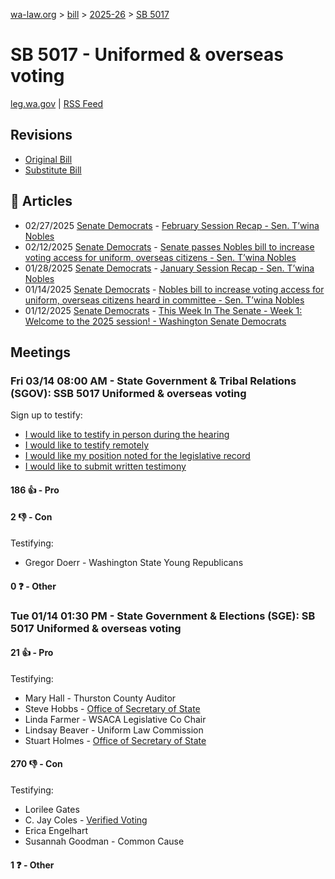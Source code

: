 [wa-law.org](/) > [bill](/bill/) > [2025-26](/bill/2025-26/) > [SB 5017](/bill/2025-26/sb/5017/)

# SB 5017 - Uniformed & overseas voting
[leg.wa.gov](https://app.leg.wa.gov/billsummary?BillNumber=5017&Year=2025&Initiative=false) | [RSS Feed](./rss.xml)

## Revisions
* [Original Bill](1/)
* [Substitute Bill](S/)

## 📰 Articles
* 02/27/2025 [Senate Democrats](/org/senate_democrats/) - [February Session Recap - Sen. T’wina Nobles](https://senatedemocrats.wa.gov/nobles/2025/02/26/february-session-recap-2/#:~:text=SB%205017)
* 02/12/2025 [Senate Democrats](/org/senate_democrats/) - [Senate passes Nobles bill to increase voting access for uniform, overseas citizens - Sen. T’wina Nobles](https://senatedemocrats.wa.gov/nobles/2025/02/12/senate-passes-nobles-bill-to-increase-voting-access-for-uniform-overseas-citizens/#:~:text=Senate%20Bill%205017)
* 01/28/2025 [Senate Democrats](/org/senate_democrats/) - [January Session Recap - Sen. T’wina Nobles](https://senatedemocrats.wa.gov/nobles/2025/01/28/january-session-recap-2/#:~:text=SB%205017)
* 01/14/2025 [Senate Democrats](/org/senate_democrats/) - [Nobles bill to increase voting access for uniform, overseas citizens heard in committee - Sen. T’wina Nobles](https://senatedemocrats.wa.gov/nobles/2025/01/14/nobles-bill-to-increase-voting-access-for-uniform-overseas-citizens-heard-in-committee/#:~:text=Senate%20Bill%205017)
* 01/12/2025 [Senate Democrats](/org/senate_democrats/) - [This Week In The Senate - Week 1: Welcome to the 2025 session! - Washington Senate Democrats](https://senatedemocrats.wa.gov/blog/2025/01/12/this-week-in-the-senate-week-1-welcome-to-the-2025-session/#:~:text=Senate%20Bill%205017)

## Meetings
### Fri 03/14 08:00 AM - State Government & Tribal Relations (SGOV): SSB 5017 Uniformed & overseas voting
Sign up to testify:
* [I would like to testify in person during the hearing](https://app.leg.wa.gov/csi/Testifier/Add?chamber=House&mId=32989&aId=165368&caId=26290&tId=1)
* [I would like to testify remotely](https://app.leg.wa.gov/csi/Testifier/Add?chamber=House&mId=32989&aId=165368&caId=26290&tId=2)
* [I would like my position noted for the legislative record](https://app.leg.wa.gov/csi/Testifier/Add?chamber=House&mId=32989&aId=165368&caId=26290&tId=3)
* [I would like to submit written testimony](https://app.leg.wa.gov/csi/Testifier/Add?chamber=House&mId=32989&aId=165368&caId=26290&tId=4)

#### 186 👍 - Pro

#### 2 👎 - Con
Testifying:
* Gregor Doerr - Washington State Young Republicans

#### 0 ❓ - Other

### Tue 01/14 01:30 PM - State Government & Elections (SGE): SB 5017 Uniformed & overseas voting
#### 21 👍 - Pro
Testifying:
* Mary Hall - Thurston County Auditor
* Steve Hobbs - [Office of Secretary of State](/org/office_of_secretary_of_state/)
* Linda Farmer - WSACA Legislative Co Chair
* Lindsay Beaver - Uniform Law Commission
* Stuart Holmes - [Office of Secretary of State](/org/office_of_secretary_of_state/)

#### 270 👎 - Con
Testifying:
* Lorilee Gates
* C. Jay Coles - [Verified Voting](/org/verified_voting/)
* Erica Engelhart
* Susannah Goodman - Common Cause

#### 1 ❓ - Other
